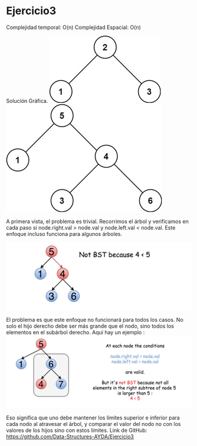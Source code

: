 # Ejercicio3

Complejidad temporal: O(n)
Complejidad Espacial: O(n)

Solución Gráfica.
<img src="img\1.jpg">
<img src="img\2.jpg">

A primera vista, el problema es trivial. Recorrimos el árbol y verificamos en cada paso si node.right.val > node.val y node.left.val < node.val. Este enfoque incluso funciona para algunos árboles.

<img src="img\3.jpg">

El problema es que este enfoque no funcionará para todos los casos. No solo el hijo derecho debe ser más grande que el nodo, sino todos los elementos en el subárbol derecho. Aquí hay un ejemplo :
<img src="img\4.jpg">

Eso significa que uno debe mantener los límites superior e inferior para cada nodo al atravesar el árbol, y comparar el valor del nodo no con los valores de los hijos sino con estos límites.
Link de GitHub: https://github.com/Data-Structures-AYDA/Ejercicio3
